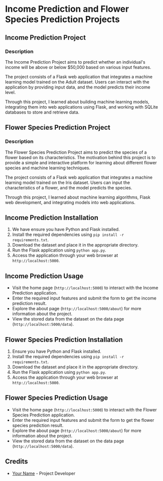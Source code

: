 # Income Prediction and Flower Species Prediction Projects

## Income Prediction Project

### Description

The Income Prediction Project aims to predict whether an individual's income will be above or below $50,000 based on various input features. 

The project consists of a Flask web application that integrates a machine learning model trained on the Adult dataset. Users can interact with the application by providing input data, and the model predicts their income level.

Through this project, I learned about building machine learning models, integrating them into web applications using Flask, and working with SQLite databases to store and retrieve data.

## Flower Species Prediction Project

### Description

The Flower Species Prediction Project aims to predict the species of a flower based on its characteristics. The motivation behind this project is to provide a simple and interactive platform for learning about different flower species and machine learning techniques.

The project consists of a Flask web application that integrates a machine learning model trained on the Iris dataset. Users can input the characteristics of a flower, and the model predicts the species.

Through this project, I learned about machine learning algorithms, Flask web development, and integrating models into web applications.

## Income Prediction Installation

1. We have ensure you have Python and Flask installed.
2. Install the required dependencies using `pip install -r requirements.txt`.
3. Download the dataset and place it in the appropriate directory.
4. Run the Flask application using `python app.py`.
5. Access the application through your web browser at `http://localhost:5000`.

## Income Prediction Usage

- Visit the home page (`http://localhost:5000`) to interact with the Income Prediction application.
- Enter the required input features and submit the form to get the income prediction result.
- Explore the about page (`http://localhost:5000/about`) for more information about the project.
- View the stored data from the dataset on the data page (`http://localhost:5000/data`).


## Flower Species Prediction Installation

1. Ensure you have Python and Flask installed.
2. Install the required dependencies using `pip install -r requirements.txt`.
3. Download the dataset and place it in the appropriate directory.
4. Run the Flask application using `python app.py`.
5. Access the application through your web browser at `http://localhost:5000`.

## Flower Species Prediction Usage

- Visit the home page (`http://localhost:5000`) to interact with the Flower Species Prediction application.
- Enter the required input features and submit the form to get the flower species prediction result.
- Explore the about page (`http://localhost:5000/about`) for more information about the project.
- View the stored data from the dataset on the data page (`http://localhost:5000/data`).

## Credits

- [Your Name](https://github.com/yourusername) - Project Developer


